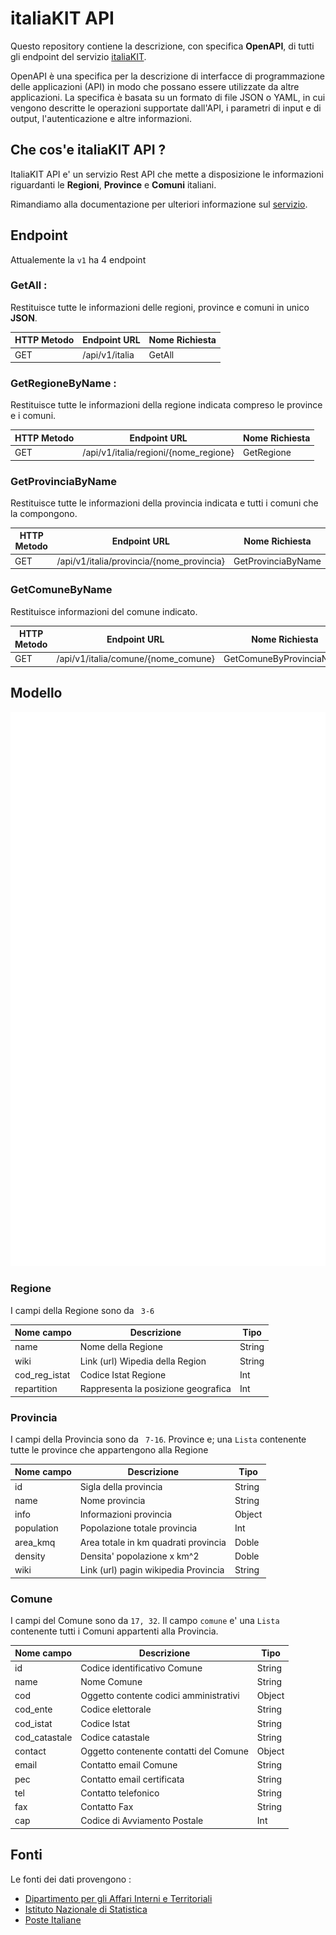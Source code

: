 # italiaKIT API

Questo repository contiene la descrizione, con specifica **OpenAPI**, di tutti gli endpoint del servizio [italiaKIT](https://www.italiakit.it).

OpenAPI è una specifica per la descrizione di interfacce di programmazione delle applicazioni (API) in modo che possano essere utilizzate da altre applicazioni.
La specifica è basata su un formato di file JSON o YAML, in cui vengono descritte le operazioni supportate dall'API, i parametri di input e di output, l'autenticazione e altre informazioni.


## Che cos'e italiaKIT API ?

ItaliaKIT API e' un servizio Rest API che mette a disposizione le informazioni riguardanti le **Regioni**, **Province** e **Comuni** italiani.

Rimandiamo alla documentazione per ulteriori informazione sul [servizio](https://www.italiakit.it/intro).

## Endpoint

Attualemente la ```v1```  ha 4 endpoint 

### GetAll : 

Restituisce tutte le informazioni delle regioni, province e comuni in unico **JSON**. 

| HTTP Metodo | Endpoint URL                                                | Nome Richiesta |
|-------------|-------------------------------------------------------------|----------------|
| GET         | /api/v1/italia  | GetAll         |


### GetRegioneByName : 

Restituisce tutte le informazioni della regione indicata compreso le province e i comuni.


| HTTP Metodo | Endpoint URL                                     | Nome Richiesta |
|-------------|--------------------------------------------------|----------------|
| GET         | /api/v1/italia/regioni/{nome_regione} </SpanURL> | GetRegione     |


### GetProvinciaByName

Restituisce tutte le informazioni della provincia indicata e tutti i comuni che la compongono.


| HTTP Metodo                                | Endpoint URL                              | Nome Richiesta     |
|--------------------------------------------|-------------------------------------------|--------------------|
| <StyleCRUD color="#25c2a0">GET</StyleCRUD> | /api/v1/italia/provincia/{nome_provincia} | GetProvinciaByName |


### GetComuneByName

Restituisce informazioni del comune indicato. 

| HTTP Metodo                                | Endpoint URL                                                                     | Nome Richiesta           |
|--------------------------------------------|----------------------------------------------------------------------------------|--------------------------|
| <StyleCRUD color="#25c2a0">GET</StyleCRUD> | /api/v1/italia/comune/{nome_comune}  | GetComuneByProvinciaName |


## Modello 

![Schema](https://github.com/y00ss/italia-kit-openAPI/blob/c935279cc4b930138ae49e2f8ba15eeaa2e436a8/img/schema.svg?raw=true)


### Regione
I campi della Regione sono da ``` 3-6```



| Nome campo    | Descrizione                          | Tipo   |
|---------------|--------------------------------------|--------|
| name          | Nome della Regione                   | String |
| wiki          | Link (url) Wipedia della Region      | String |
| cod_reg_istat | Codice Istat Regione                 | Int    |
| repartition   | Rappresenta la posizione geografica  | Int    |



### Provincia
I campi della Provincia sono da ``` 7-16```. Province e; una ```Lista``` contenente tutte le province che appartengono alla Regione

| Nome campo | Descrizione                          | Tipo   |
|------------|--------------------------------------|--------|
| id         | Sigla della provincia                | String |
| name       | Nome provincia                       | String |
| info       | Informazioni provincia               | Object |
| population | Popolazione totale provincia         | Int    |
| area_kmq   | Area totale in km quadrati provincia | Doble  |
| density    | Densita' popolazione x km^2          | Doble  |
| wiki       | Link (url) pagin wikipedia Provincia | String |




### Comune

I campi del Comune sono da  ```17, 32```.  Il campo ```comune``` e' una ```Lista``` contenente tutti i Comuni appartenti alla Provincia.

| Nome campo    | Descrizione                            | Tipo   |
|---------------|----------------------------------------|--------|
| id            | Codice identificativo Comune           | String |
| name          | Nome Comune                            | String |
| cod           | Oggetto contente codici amministrativi | Object |
| cod_ente      | Codice elettorale                      | String |
| cod_istat     | Codice Istat                           | String |
| cod_catastale | Codice catastale                       | String |
| contact       | Oggetto contenente contatti del Comune | Object |
| email         | Contatto email Comune                  | String |
| pec           | Contatto email certificata             | String |
| tel           | Contatto telefonico                    | String |
| fax           | Contatto Fax                           | String |
| cap           |  Codice di Avviamento Postale          | Int    |


## Fonti

Le fonti dei dati provengono :

- [Dipartimento per gli Affari Interni e Territoriali](https://dait.interno.gov.it/)
- [Istituto Nazionale di Statistica](https://demo.istat.it/)
- [Poste Italiane](https://www.poste.it/index.html)
